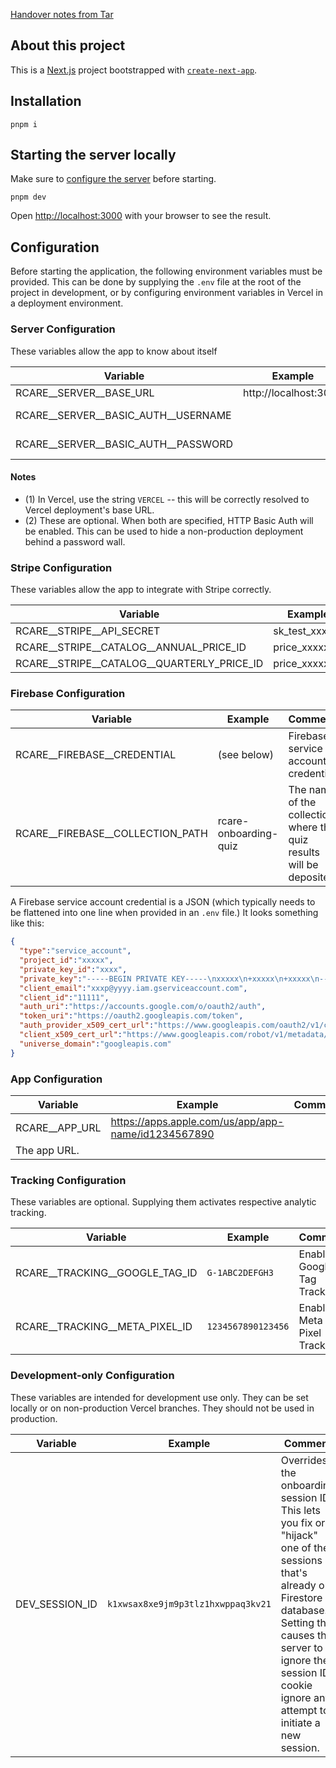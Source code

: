 [Handover notes from Tar](./HANDOVER.md)

## About this project

This is a [Next.js](https://nextjs.org) project bootstrapped with [`create-next-app`](https://nextjs.org/docs/app/api-reference/cli/create-next-app).

## Installation

```
pnpm i
```

## Starting the server locally

Make sure to [configure the server](#configuration) before starting.

```
pnpm dev
```

Open [http://localhost:3000](http://localhost:3000) with your browser to see the result.


## Configuration

Before starting the application, the following environment variables must be
provided. This can be done by supplying the `.env` file at the root
of the project in development, or by configuring environment variables in
Vercel in a deployment environment.

### Server Configuration

These variables allow the app to know about itself

| Variable                            | Example               | Notes        |
| ----------------------------------- | --------------------- | ------------ |
| RCARE__SERVER__BASE_URL             | http://localhost:3000 | (1)          |
| RCARE__SERVER__BASIC_AUTH__USERNAME |                       | Optional (2) |
| RCARE__SERVER__BASIC_AUTH__PASSWORD |                       | Optional (2) |


#### Notes
- (1) In Vercel, use the string `VERCEL` -- this will be correctly resolved
      to Vercel deployment's base URL.
- (2) These are optional. When both are specified, HTTP Basic Auth will be
      enabled. This can be used to hide a non-production deployment behind
      a password wall.

### Stripe Configuration

These variables allow the app to integrate with Stripe correctly.

| Variable                                   | Example        |
| ------------------------------------------ | -------------- |
| RCARE__STRIPE__API_SECRET                  | sk_test_xxxxxx |
| RCARE__STRIPE__CATALOG__ANNUAL_PRICE_ID    | price_xxxxxx   |
| RCARE__STRIPE__CATALOG__QUARTERLY_PRICE_ID | price_xxxxxx   |

### Firebase Configuration

| Variable                         | Example               | Comment                                                             |
| -------------------------------- | --------------------- | ------------------------------------------------------------------- |
| RCARE__FIREBASE__CREDENTIAL      | (see below)           | Firebase service account credential                                 |
| RCARE__FIREBASE__COLLECTION_PATH | rcare-onboarding-quiz | The name of the collection where the quiz results will be deposited |

A Firebase service account credential is a JSON (which typically needs to be flattened into one line when provided in an `.env` file.) It looks something like this:

```json
{
  "type":"service_account",
  "project_id":"xxxxx",
  "private_key_id":"xxxx",
  "private_key":"-----BEGIN PRIVATE KEY-----\nxxxxx\n+xxxxx\n+xxxxx\n-----END PRIVATE KEY-----\n",
  "client_email":"xxxp@yyyy.iam.gserviceaccount.com",
  "client_id":"11111",
  "auth_uri":"https://accounts.google.com/o/oauth2/auth",
  "token_uri":"https://oauth2.googleapis.com/token",
  "auth_provider_x509_cert_url":"https://www.googleapis.com/oauth2/v1/certs",
  "client_x509_cert_url":"https://www.googleapis.com/robot/v1/metadata/x509/firebase-adminsdk-6b7yp%40xxxxx.iam.gserviceaccount.com",
  "universe_domain":"googleapis.com"
}
```

### App Configuration


| Variable       | Example                                             | Comment |
| -------------- | --------------------------------------------------- | ------- |
| RCARE__APP_URL | https://apps.apple.com/us/app/app-name/id1234567890 |
| The app URL.   |

### Tracking Configuration

These variables are optional. Supplying them activates respective analytic tracking.


| Variable                       | Example            | Comment                     |
| ------------------------------ | ------------------ | --------------------------- |
| RCARE__TRACKING__GOOGLE_TAG_ID | `G-1ABC2DEFGH3`    | Enables Google Tag Tracking |
| RCARE__TRACKING__META_PIXEL_ID | `1234567890123456` | Enables Meta Pixel Tracking |

### Development-only Configuration

These variables are intended for development use only. They can be set locally
or on non-production Vercel branches. They should not be used in production.

| Variable       | Example                            | Comment                                                                                                                                                                                                                                   |
| -------------- | ---------------------------------- | ----------------------------------------------------------------------------------------------------------------------------------------------------------------------------------------------------------------------------------------- |
| DEV_SESSION_ID | `k1xwsax8xe9jm9p3tlz1hxwppaq3kv21` | Overrides the onboarding session ID. This lets you fix or "hijack" one of the sessions that's already on Firestore database. Setting this causes the server to ignore the session ID cookie ignore any attempt to initiate a new session. |
